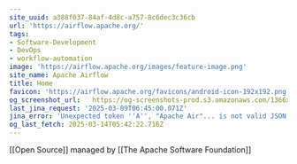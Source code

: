 ```yaml
---
site_uuid: a388f037-84af-4d8c-a757-8c6dec3c36cb
url: 'https://airflow.apache.org/'
tags:
- Software-Development
- DevOps
- workflow-automation
image: 'https://airflow.apache.org/images/feature-image.png'
site_name: Apache Airflow
title: Home
favicon: 'https://airflow.apache.org/favicons/android-icon-192x192.png'
og_screenshot_url:   https://og-screenshots-prod.s3.amazonaws.com/1366x768/80/false/fd7567a9d24f610eed8dbfc9b0d94398c1e0e307906435c104dad363bd1dd1ad.jpeg
last_jina_request: '2025-03-09T06:45:00.071Z'
jina_error: 'Unexpected token ''A'', "Apache Air"... is not valid JSON'
og_last_fetch: 2025-03-14T05:42:22.716Z
---
```

[[Open Source]] managed by [[The Apache Software Foundation]]
